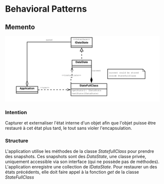 # Behavioral Patterns

## Memento

![](memento.png)

### Intention

Capturer et externaliser l'état interne d'un objet afin que l'objet puisse être restauré à cet état plus tard, le tout
sans violer l'encapsulation.

### Structure

L'application utilise les méthodes de la classe _StatefullClass_ pour prendre des snapshots. Ces snapshots sont des 
_DataState_, une classe privée, uniquement accessible via son interface (qui ne possède pas de méthodes). L'application
enregistre une collection de _IDataState_. Pour restaurer un des états précédents, elle doit faire appel à la fonction 
_get_ de la classe _StateFullClass_